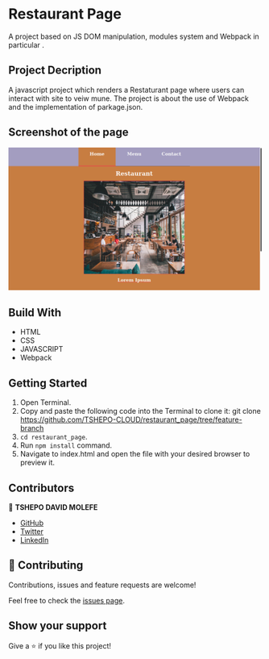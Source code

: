# Restaurant Page
A project based on JS DOM manipulation, modules system and Webpack in particular . 


## Project Decription
A javascript project which renders a Restaturant page where users can interact with site to veiw mune. 
The project is about the use of Webpack and the implementation of parkage.json.


## Screenshot of the page
![Screenshot Profile Page](./dist/images/homeScreenshot.png)


## Build With

- HTML
- CSS
- JAVASCRIPT
- Webpack

## Getting Started

1. Open Terminal.
2. Copy and paste the following code into the Terminal to clone it: git clone https://github.com/TSHEPO-CLOUD/restaurant_page/tree/feature-branch
3. ```cd restaurant_page```.
4. Run `npm install` command.
5. Navigate to index.html and open the file with your desired browser to preview it.


## Contributors

👤 **TSHEPO DAVID MOLEFE**

- [GitHub](https://github.com/TSHEPO-CLOUD)
- [Twitter](https://twitter.com/tshepomolefem)
- [LinkedIn](https://www.linkedin.com/in/tshepo-molefe-8153313b)


## 🤝 Contributing

Contributions, issues and feature requests are welcome!

Feel free to check the [issues page](issues/).

## Show your support

Give a ⭐️ if you like this project!

